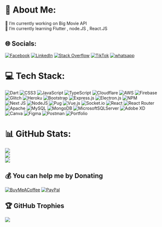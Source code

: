 # 💫 About Me:
🔭 I’m currently working on Big Movie API<br>🌱 I’m currently learning Flutter , node.JS , React.JS<br>


## 🌐 Socials:
[![Facebook](https://img.shields.io/badge/Facebook-%231877F2.svg?logo=Facebook&logoColor=white)](https://facebook.com/XAH1X) 
[![LinkedIn](https://img.shields.io/badge/LinkedIn-%230077B5.svg?logo=linkedin&logoColor=white)](https://linkedin.com/in/ahmed-hassen-06b610215) 
[![Stack Overflow](https://img.shields.io/badge/-Stackoverflow-FE7A16?logo=stack-overflow&logoColor=white)](https://stackoverflow.com/users/17082510)
[![TikTok](https://img.shields.io/badge/TikTok-%23000000.svg?logo=TikTok&logoColor=white)](https://tiktok.com/@xxah1xx) 
[![whatsapp](https://img.shields.io/badge/whatsapp-p70707000.svg?logo=Whatsapp&logoColor=white)](https://wa.me/+201010538631) 

# 💻 Tech Stack:
![Dart](https://img.shields.io/badge/dart-%230175C2.svg?style=plastic&logo=dart&logoColor=white)
![CSS3](https://img.shields.io/badge/css3-%231572B6.svg?style=plastic&logo=css3&logoColor=white) 
![JavaScript](https://img.shields.io/badge/javascript-%23323330.svg?style=plastic&logo=javascript&logoColor=%23F7DF1E) 
![TypeScript](https://img.shields.io/badge/typescript-%23007ACC.svg?style=plastic&logo=typescript&logoColor=white) 
![Cloudflare](https://img.shields.io/badge/Cloudflare-F38020?style=plastic&logo=Cloudflare&logoColor=white) 
![AWS](https://img.shields.io/badge/AWS-%23FF9900.svg?style=plastic&logo=amazon-aws&logoColor=white)
![Firebase](https://img.shields.io/badge/firebase-%23039BE5.svg?style=plastic&logo=firebase) 
![Glitch](https://img.shields.io/badge/glitch-%233333FF.svg?style=plastic&logo=glitch&logoColor=white)
![Heroku](https://img.shields.io/badge/heroku-%23430098.svg?style=plastic&logo=heroku&logoColor=white)
![Bootstrap](https://img.shields.io/badge/bootstrap-%23563D7C.svg?style=plastic&logo=bootstrap&logoColor=white) 
![Express.js](https://img.shields.io/badge/express.js-%23404d59.svg?style=plastic&logo=express&logoColor=%2361DAFB)
![Electron.js](https://img.shields.io/badge/Electron-191970?style=plastic&logo=Electron&logoColor=white) 
![NPM](https://img.shields.io/badge/NPM-%23000000.svg?style=plastic&logo=npm&logoColor=white)
![Next JS](https://img.shields.io/badge/Next-black?style=plastic&logo=next.js&logoColor=white)
![NodeJS](https://img.shields.io/badge/node.js-6DA55F?style=plastic&logo=node.js&logoColor=white)
![Pug](https://img.shields.io/badge/Pug-FFF?style=plastic&logo=pug&logoColor=A86454)
![Vue.js](https://img.shields.io/badge/vuejs-%2335495e.svg?style=plastic&logo=vuedotjs&logoColor=%234FC08D)
![Socket.io](https://img.shields.io/badge/Socket.io-black?style=plastic&logo=socket.io&badgeColor=010101)
![React](https://img.shields.io/badge/react-%2320232a.svg?style=plastic&logo=react&logoColor=%2361DAFB)
![React Router](https://img.shields.io/badge/React_Router-CA4245?style=plastic&logo=react-router&logoColor=white) 
![Apache](https://img.shields.io/badge/apache-%23D42029.svg?style=plastic&logo=apache&logoColor=white)
![MySQL](https://img.shields.io/badge/mysql-%2300f.svg?style=plastic&logo=mysql&logoColor=white)
![MongoDB](https://img.shields.io/badge/MongoDB-%234ea94b.svg?style=plastic&logo=mongodb&logoColor=white)
![MicrosoftSQLServer](https://img.shields.io/badge/Microsoft%20SQL%20Sever-CC2927?style=plastic&logo=microsoft%20sql%20server&logoColor=white)
![Adobe XD](https://img.shields.io/badge/Adobe%20XD-470137?style=plastic&logo=Adobe%20XD&logoColor=#FF61F6) 
![Canva](https://img.shields.io/badge/Canva-%2300C4CC.svg?style=plastic&logo=Canva&logoColor=white) 
![Figma](https://img.shields.io/badge/figma-%23F24E1E.svg?style=plastic&logo=figma&logoColor=white)
![Postman](https://img.shields.io/badge/Postman-FF6C37?style=plastic&logo=postman&logoColor=white)
![Portfolio](https://img.shields.io/badge/Portfolio-%23000000.svg?style=plastic&logo=firefox&logoColor=#FF7139)


# 📊 GitHub Stats:
![](https://github-readme-stats.vercel.app/api?username=ahmedha31&theme=blueberry&hide_border=false&include_all_commits=true&count_private=true)<br/>
![](https://github-readme-streak-stats.herokuapp.com/?user=ahmedha31&theme=blueberry&hide_border=false)<br/>
![](https://github-readme-stats.vercel.app/api/top-langs/?username=ahmedha31&theme=blueberry&hide_border=false&include_all_commits=true&count_private=true&layout=compact)


## 💰 You can help me by Donating
[![BuyMeACoffee](https://img.shields.io/badge/Buy%20Me%20a%20Coffee-ffdd00?style=for-the-badge&logo=buy-me-a-coffee&logoColor=black)](https://www.buymeacoffee.com/Ahmed.ha) [![PayPal](https://img.shields.io/badge/PayPal-00457C?style=for-the-badge&logo=paypal&logoColor=white)](https://paypal.me/AhmedH123) 

  
## 🏆 GitHub Trophies
![](https://github-profile-trophy.vercel.app/?username=ahmedha31&theme=discord&no-frame=false&no-bg=true&margin-w=4)


